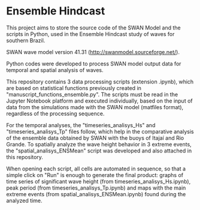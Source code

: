 # Ensemble Hindcast

This project aims to store the source code of the SWAN Model and the scripts in Python, used in the Ensemble Hindcast study of waves for southern Brazil.

SWAN wave model version 41.31 (http://swanmodel.sourceforge.net/).

Python codes were developed to process SWAN model output data for temporal and spatial analysis of waves.

This repository contains 3 data processing scripts (extension .ipynb), which are based on statistical functions previously created in "manuscript_functions_ensemble.py". The scripts must be read in the Jupyter Notebook platform and executed individually, based on the input of data from the simulations made with the SWAN model (matfiles format), regardless of the processing sequence.

For the temporal analyses, the "timeseries_analisys_Hs" and "timeseries_analisys_Tp" files follow, which help in the comparative analysis of the ensemble data obtained by SWAN with the buoys of Itajaí and Rio Grande. To spatially analyze the wave height behavior in 3 extreme events, the "spatial_analisys_ENSMean" script was developed and also attached in this repository. 

When opening each script, all cells are automated in sequence, so that a simple click on "Run" is enough to generate the final product: graphs of time series of significant wave height (from timeseries_analisys_Hs.ipynb), peak period (from timeseries_analisys_Tp.ipynb) and maps with the main extreme events (from spatial_analisys_ENSMean.ipynb) found during the analyzed time.
